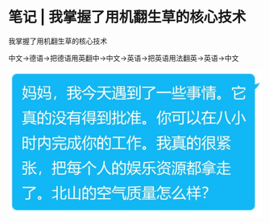 # 笔记 | 我掌握了用机翻生草的核心技术

我掌握了用机翻生草的核心技术

中文->德语->把德语用英翻中->中文->英语->把英语用法翻英->英语->中文

![草](./%E6%9C%BA%E7%BF%BB%E7%94%9F%E8%8D%89.png)